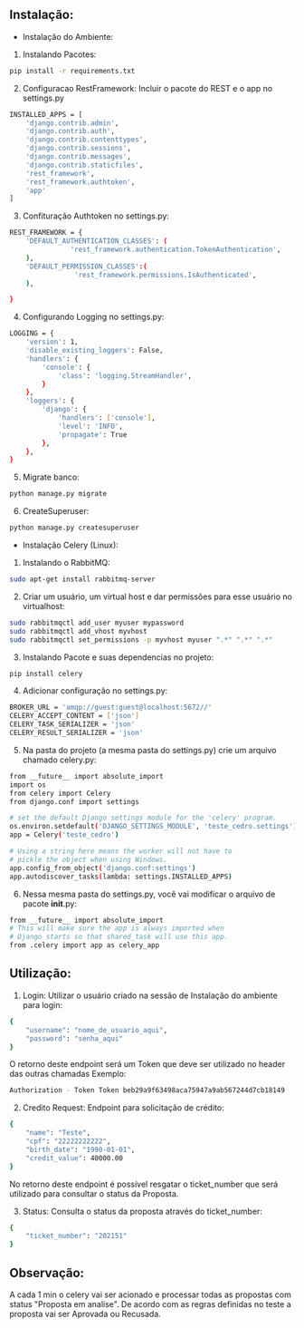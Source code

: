 ## Instalação:

- Instalação do Ambiente:

1. Instalando Pacotes:

```bash
pip install -r requirements.txt
```

2. Configuracao RestFramework:
Incluir o pacote do REST e o app no settings.py

```bash
INSTALLED_APPS = [
    'django.contrib.admin',
    'django.contrib.auth',
    'django.contrib.contenttypes',
    'django.contrib.sessions',
    'django.contrib.messages',
    'django.contrib.staticfiles',
    'rest_framework',
    'rest_framework.authtoken',
    'app'
]
```

3. Confituração Authtoken no settings.py:
```bash
REST_FRAMEWORK = {
    'DEFAULT_AUTHENTICATION_CLASSES': (
               'rest_framework.authentication.TokenAuthentication',
    ),
    'DEFAULT_PERMISSION_CLASSES':(
                'rest_framework.permissions.IsAuthenticated',
    ),

}
```

4. Configurando Logging no settings.py:
```bash
LOGGING = {
    'version': 1,
    'disable_existing_loggers': False,
    'handlers': {
        'console': {
            'class': 'logging.StreamHandler',
        }
    },
    'loggers': {
        'django': {
            'handlers': ['console'],
            'level': 'INFO',
            'propagate': True
        },
    },
}
```

5. Migrate banco:
```bash
python manage.py migrate
```

6. CreateSuperuser:
```bash
python manage.py createsuperuser
```

- Instalação Celery (Linux):

1. Instalando o RabbitMQ:
```bash
sudo apt-get install rabbitmq-server
```
2. Criar um usuário, um virtual host e dar permissões para esse usuário no virtualhost:
```bash
sudo rabbitmqctl add_user myuser mypassword
sudo rabbitmqctl add_vhost myvhost
sudo rabbitmqctl set_permissions -p myvhost myuser ".*" ".*" ".*"
```
3. Instalando Pacote e suas dependencias no projeto:
```bash
pip install celery
```
4. Adicionar configuração no settings.py:
```bash
BROKER_URL = 'amqp://guest:guest@localhost:5672//'
CELERY_ACCEPT_CONTENT = ['json']
CELERY_TASK_SERIALIZER = 'json'
CELERY_RESULT_SERIALIZER = 'json'
```
5. Na pasta do projeto (a mesma pasta do settings.py) crie um arquivo chamado celery.py:
```bash
from __future__ import absolute_import
import os
from celery import Celery
from django.conf import settings

# set the default Django settings module for the 'celery' program.
os.environ.setdefault('DJANGO_SETTINGS_MODULE', 'teste_cedro.settings')
app = Celery('teste_cedro')

# Using a string here means the worker will not have to
# pickle the object when using Windows.
app.config_from_object('django.conf:settings')
app.autodiscover_tasks(lambda: settings.INSTALLED_APPS)
```
6. Nessa mesma pasta do settings.py, você vai modificar o arquivo de pacote __init__.py:
```bash
from __future__ import absolute_import
# This will make sure the app is always imported when
# Django starts so that shared_task will use this app.
from .celery import app as celery_app
```
## Utilização:
1. Login: Utilizar o usuário criado na sessão de Instalação do ambiente para login:
```bash
{
	"username": "nome_de_usuario_aqui",
	"password": "senha_aqui"
}
```
O retorno deste endpoint será um Token que deve ser utilizado no header das outras chamadas Exemplo:
```bash
Authorization - Token Token beb29a9f63498aca75947a9ab567244d7cb18149
```

2. Credito Request: Endpoint para solicitação de crédito:
```bash
{
	"name": "Teste",
	"cpf": "22222222222",
	"birth_date": "1990-01-01",
	"credit_value": 40000.00
}
```

No retorno deste endpoint é possível resgatar o ticket_number que será utilizado para consultar o status da Proposta.

3. Status: Consulta o status da proposta através do ticket_number:
```bash
{
	"ticket_number": "202151"
}
```
## Observação:
A cada 1 min o celery vai ser acionado e processar todas as propostas com status "Proposta em analise". De acordo com as regras definidas no teste a proposta vai ser Aprovada ou Recusada.